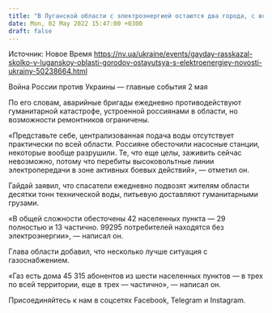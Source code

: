 ```yaml
---
title: "В Луганской области с электроэнергией остаются два города, с водой — частично один — ОВА"
date: Mon, 02 May 2022 15:47:00 +0300
draft: false
---
```

Источник: Новое Время https://nv.ua/ukraine/events/gayday-rasskazal-skolko-v-luganskoy-oblasti-gorodov-ostayutsya-s-elektroenergiey-novosti-ukrainy-50238664.html


Война России против Украины — главные события 2 мая

По его словам, аварийные бригады ежедневно противодействуют гуманитарной катастрофе, устроенной россиянами в области, но возможности ремонтников ограничены.

«Представьте себе, централизованная подача воды отсутствует практически по всей области. Россияне обесточили насосные станции, некоторые вообще разрушили. Те, что еще целы, заживить сейчас невозможно, потому что перебиты высоковольтные линии электропередачи в зоне активных боевых действий», — отметил он.

Гайдай заявил, что спасатели ежедневно подвозят жителям области десятки тонн технической воды, питьевую доставляют гуманитарными грузами.

«В общей сложности обесточены 42 населенных пункта — 29 полностью и 13 частично. 99295 потребителей находятся без электроэнергии», — написал он.

Глава области добавил, что несколько лучше ситуация с газоснабжением.

«Газ есть дома 45 315 абонентов из шести населенных пунктов — в трех по всей территории, еще в трех — частично», — написал он.

Присоединяйтесь к нам в соцсетях Facebook, Telegram и Instagram.
